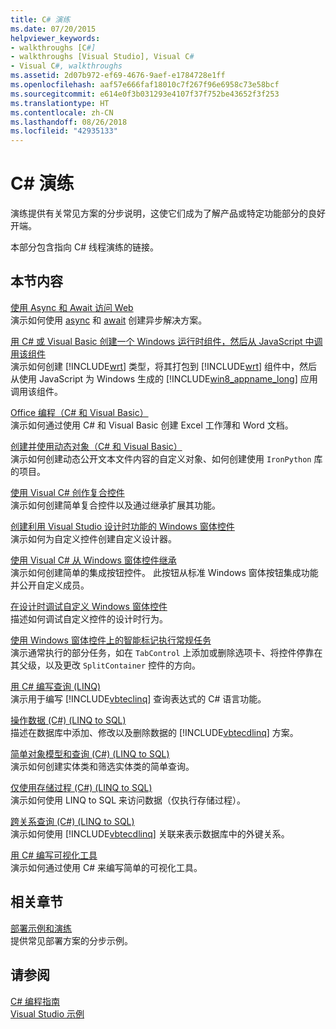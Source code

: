 ```yaml
---
title: C# 演练
ms.date: 07/20/2015
helpviewer_keywords:
- walkthroughs [C#]
- walkthroughs [Visual Studio], Visual C#
- Visual C#, walkthroughs
ms.assetid: 2d07b972-ef69-4676-9aef-e1784728e1ff
ms.openlocfilehash: aaf57e666faf18010c7f267f96e6958c73e58bcf
ms.sourcegitcommit: e614e0f3b031293e4107f37f752be43652f3f253
ms.translationtype: HT
ms.contentlocale: zh-CN
ms.lasthandoff: 08/26/2018
ms.locfileid: "42935133"
---
```

# <a name="c-walkthroughs"></a>C# 演练
演练提供有关常见方案的分步说明，这使它们成为了解产品或特定功能部分的良好开端。  
  
 本部分包含指向 C# 线程演练的链接。  
  
## <a name="in-this-section"></a>本节内容  

 [使用 Async 和 Await 访问 Web](./programming-guide/concepts/async/walkthrough-accessing-the-web-by-using-async-and-await.md)  
 演示如何使用 [async](../csharp/language-reference/keywords/async.md) 和 [await](../csharp/language-reference/keywords/await.md) 创建异步解决方案。  
  
 [用 C# 或 Visual Basic 创建一个 Windows 运行时组件，然后从 JavaScript 中调用该组件](https://msdn.microsoft.com/library/windows/apps/hh779077.aspx)  
 演示如何创建 [!INCLUDE[wrt](~/includes/wrt-md.md)] 类型，将其打包到 [!INCLUDE[wrt](~/includes/wrt-md.md)] 组件中，然后从使用 JavaScript 为 Windows 生成的 [!INCLUDE[win8_appname_long](~/includes/win8-appname-long-md.md)] 应用调用该组件。  
  
 [Office 编程（C# 和 Visual Basic）](../csharp/programming-guide/interop/walkthrough-office-programming.md)  
 演示如何通过使用 C# 和 Visual Basic 创建 Excel 工作薄和 Word 文档。  
  
 [创建并使用动态对象（C# 和 Visual Basic）](../csharp/programming-guide/types/walkthrough-creating-and-using-dynamic-objects.md)  
 演示如何创建动态公开文本文件内容的自定义对象、如何创建使用 `IronPython` 库的项目。  
   
 [使用 Visual C# 创作复合控件](../../docs/framework/winforms/controls/walkthrough-authoring-a-composite-control-with-visual-csharp.md)  
 演示如何创建简单复合控件以及通过继承扩展其功能。  
  
 [创建利用 Visual Studio 设计时功能的 Windows 窗体控件](../../docs/framework/winforms/controls/creating-a-wf-control-design-time-features.md)  
 演示如何为自定义控件创建自定义设计器。  
  
 [使用 Visual C# 从 Windows 窗体控件继承](../../docs/framework/winforms/controls/walkthrough-inheriting-from-a-windows-forms-control-with-visual-csharp.md)  
 演示如何创建简单的集成按钮控件。 此按钮从标准 Windows 窗体按钮集成功能并公开自定义成员。  
  
 [在设计时调试自定义 Windows 窗体控件](../../docs/framework/winforms/controls/walkthrough-debugging-custom-windows-forms-controls-at-design-time.md)  
 描述如何调试自定义控件的设计时行为。

 [使用 Windows 窗体控件上的智能标记执行常规任务](../../docs/framework/winforms/controls/performing-common-tasks-using-smart-tags-on-wf-controls.md)  
 演示通常执行的部分任务，如在 `TabControl` 上添加或删除选项卡、将控件停靠在其父级，以及更改 `SplitContainer` 控件的方向。  
  
 [用 C# 编写查询 (LINQ)](../csharp/programming-guide/concepts/linq/walkthrough-writing-queries-linq.md)  
 演示用于编写 [!INCLUDE[vbteclinq](~/includes/vbteclinq-md.md)] 查询表达式的 C# 语言功能。  
  
 [操作数据 (C#) (LINQ to SQL)](https://msdn.microsoft.com/library/bb386927.aspx)  
 描述在数据库中添加、修改以及删除数据的 [!INCLUDE[vbtecdlinq](~/includes/vbtecdlinq-md.md)] 方案。  
  
 [简单对象模型和查询 (C#) (LINQ to SQL)](https://msdn.microsoft.com/library/bb386940.aspx)  
 演示如何创建实体类和筛选实体类的简单查询。  
  
 [仅使用存储过程 (C#) (LINQ to SQL)](https://msdn.microsoft.com/library/bb399407.aspx)  
 演示如何使用 LINQ to SQL 来访问数据（仅执行存储过程）。  
  
 [跨关系查询 (C#) (LINQ to SQL)](https://msdn.microsoft.com/library/bb386951.aspx)  
 演示如何使用 [!INCLUDE[vbtecdlinq](~/includes/vbtecdlinq-md.md)] 关联来表示数据库中的外键关系。  

 [用 C# 编写可视化工具](/visualstudio/debugger/walkthrough-writing-a-visualizer-in-csharp)  
 演示如何通过使用 C# 来编写简单的可视化工具。  
  
## <a name="related-sections"></a>相关章节  
 [部署示例和演练](/visualstudio/deployment/clickonce-deployment-samples-and-walkthroughs)  
 提供常见部署方案的分步示例。  
  
## <a name="see-also"></a>请参阅  
 [C# 编程指南](../csharp/programming-guide/index.md)  
 [Visual Studio 示例](/visualstudio/ide/visual-studio-samples)
